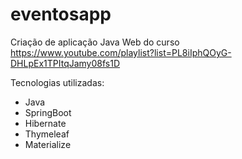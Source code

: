 # eventosapp
Criação de aplicação Java Web do curso https://www.youtube.com/playlist?list=PL8iIphQOyG-DHLpEx1TPItqJamy08fs1D

Tecnologias utilizadas:
  - Java
  - SpringBoot
  - Hibernate
  - Thymeleaf
  - Materialize
